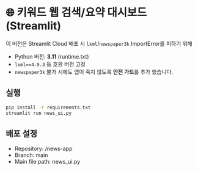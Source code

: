 # 🌐 키워드 웹 검색/요약 대시보드 (Streamlit)

이 버전은 Streamlit Cloud 배포 시 `lxml`/`newspaper3k` ImportError를 피하기 위해
- Python 버전: **3.11** (runtime.txt)
- `lxml==4.9.3` 등 호환 버전 고정
- `newspaper3k` 불가 시에도 앱이 죽지 않도록 **안전 가드**를 추가
했습니다.

## 실행
```bash
pip install -r requirements.txt
streamlit run news_ui.py
```

## 배포 설정
- Repository: <your-id>/news-app
- Branch: main
- Main file path: news_ui.py
